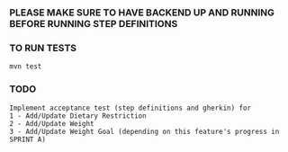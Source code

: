 ### PLEASE MAKE SURE TO HAVE BACKEND UP AND RUNNING BEFORE RUNNING STEP DEFINITIONS

### TO RUN TESTS
    mvn test

### TODO
    Implement acceptance test (step definitions and gherkin) for
    1 - Add/Update Dietary Restriction
    2 - Add/Update Weight
    3 - Add/Update Weight Goal (depending on this feature's progress in SPRINT A)

